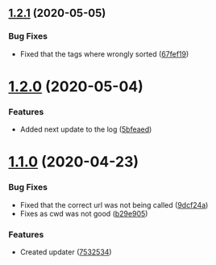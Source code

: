 ## [1.2.1](https://github.com/pct-org/updater/compare/v1.2.0...v1.2.1) (2020-05-05)


### Bug Fixes

* Fixed that the tags where wrongly sorted ([67fef19](https://github.com/pct-org/updater/commit/67fef1933df17462a1dc69a012a38991b2ab464b))



# [1.2.0](https://github.com/pct-org/updater/compare/v1.1.0...v1.2.0) (2020-05-04)


### Features

* Added next update to the log ([5bfeaed](https://github.com/pct-org/updater/commit/5bfeaed968ab5b37674bce5750b288d46f6e3597))



# [1.1.0](https://github.com/pct-org/updater/compare/7532534e200b453bb80ab375c8571dc85fc63cd1...v1.1.0) (2020-04-23)


### Bug Fixes

* Fixed that the correct url was not being called ([9dcf24a](https://github.com/pct-org/updater/commit/9dcf24a31f746528317177cc44021016c96c71b9))
* Fixes as cwd was not good ([b29e905](https://github.com/pct-org/updater/commit/b29e905d0c896847481246e0ffe2c526214f00fa))


### Features

* Created updater ([7532534](https://github.com/pct-org/updater/commit/7532534e200b453bb80ab375c8571dc85fc63cd1))



